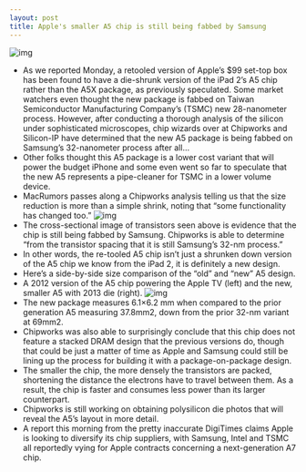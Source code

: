 ```yaml
---
layout: post
title: Apple's smaller A5 chip is still being fabbed by Samsung
---
```

![img](http://media.idownloadblog.com/wp-content/uploads/2013/03/Apple-TV-A5-chip-Chipworks-001.jpg)
* As we reported Monday, a retooled version of Apple’s $99 set-top box has been found to have a die-shrunk version of the iPad 2’s A5 chip rather than the A5X package, as previously speculated. Some market watchers even thought the new package is fabbed on Taiwan Semiconductor Manufacturing Company’s (TSMC) new 28-nanometer process. However, after conducting a thorough analysis of the silicon under sophisticated microscopes, chip wizards over at Chipworks and Silicon-IP have determined that the new A5 package is being fabbed on Samsung’s 32-nanometer process after all…
* Other folks thought this A5 package is a lower cost variant that will power the budget iPhone and some even went so far to speculate that the new A5 represents a pipe-cleaner for TSMC in a lower volume device.
* MacRumors passes along a Chipworks analysis telling us that the size reduction is more than a simple shrink, noting that “some functionality has changed too.”
![img](http://media.idownloadblog.com/wp-content/uploads/2013/03/Apple-TV-A5-chip-transistors-Chipworks-003.jpg)
* The cross-sectional image of transistors seen above is evidence that the chip is still being fabbed by Samsung. Chipworks is able to determine “from the transistor spacing that it is still Samsung’s 32-nm process.”
* In other words, the re-tooled A5 chip isn’t just a shrunken down version of the A5 chip we know from the iPad 2, it is definitely a new design.
* Here’s a side-by-side size comparison of the “old” and “new” A5 design.
* A 2012 version of the A5 chip powering the Apple TV (left) and the new, smaller A5 with 2013 die (right).
![img](http://media.idownloadblog.com/wp-content/uploads/2013/03/Apple-TV-A5-chip-old-and-new-Chipworks-002.jpg)
* The new package measures 6.1×6.2 mm when compared to the prior generation A5 measuring 37.8mm2, down from the prior 32-nm variant at 69mm2.
* Chipworks was also able to surprisingly conclude that this chip does not feature a stacked DRAM design that the previous versions do, though that could be just a matter of time as Apple and Samsung could still be lining up the process for building it with a package-on-package design.
* The smaller the chip, the more densely the transistors are packed, shortening the distance the electrons have to travel between them. As a result, the chip is faster and consumes less power than its larger counterpart.
* Chipworks is still working on obtaining polysilicon die photos that will reveal the A5’s layout in more detail.
* A report this morning from the pretty inaccurate DigiTimes claims Apple is looking to diversify its chip suppliers, with Samsung, Intel and TSMC all reportedly vying for Apple contracts concerning a next-generation A7 chip.

